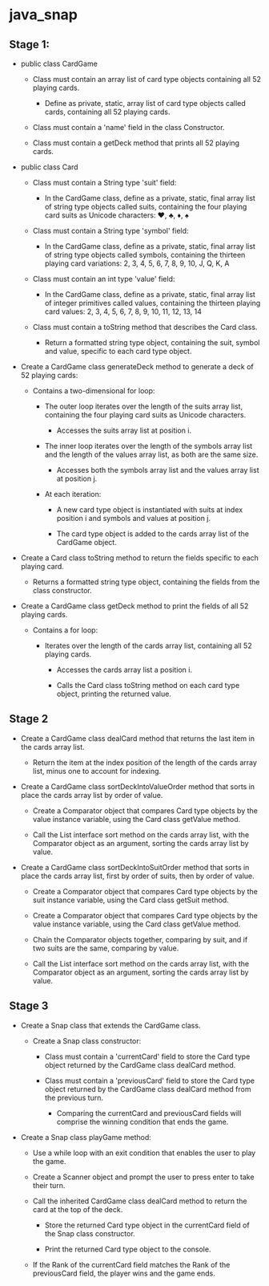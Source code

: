 # java_snap

## Stage 1:

- public class CardGame
    
    - Class must contain an array list of card type objects containing all 52 playing cards.

        - Define as private, static, array list of card type objects called cards, containing all 52 playing cards.

    - Class must contain a 'name' field in the class Constructor.

    - Class must contain a getDeck method that prints all 52 playing cards.

- public class Card

    - Class must contain a String type 'suit' field:

        - In the CardGame class, define as a private, static, final array list of string type objects called suits, containing the four playing card suits as Unicode characters: ♥, ♣, ♦, ♠
    
    - Class must contain a String type 'symbol' field:

        - In the CardGame class, define as a private, static, final array list of string type objects called symbols, containing the thirteen playing card variations: 2, 3, 4, 5, 6, 7, 8, 9, 10, J, Q, K, A

    - Class must contain an int type 'value' field:

        - In the CardGame class, define as a private, static, final array list of integer primitives called values, containing the thirteen playing card values: 2, 3, 4, 5, 6, 7, 8, 9, 10, 11, 12, 13, 14
    
    - Class must contain a toString method that describes the Card class.

        - Return a formatted string type object, containing the suit, symbol and value, specific to each card type object.

- Create a CardGame class generateDeck method to generate a deck of 52 playing cards:

    - Contains a two-dimensional for loop:
  
        - The outer loop iterates over the length of the suits array list, containing the four playing card suits as Unicode characters.
      
            - Accesses the suits array list at position i.
      
        - The inner loop iterates over the length of the symbols array list and the length of the values array list, as both are the same size.

            - Accesses both the symbols array list and the values array list at position j.

        - At each iteration:

            - A new card type object is instantiated with suits at index position i and symbols and values at position j.
          
            - The card type object is added to the cards array list of the CardGame object.

- Create a Card class toString method to return the fields specific to each playing card.

    - Returns a formatted string type object, containing the fields from the class constructor.

- Create a CardGame class getDeck method to print the fields of all 52 playing cards.

    - Contains a for loop:

        - Iterates over the length of the cards array list, containing all 52 playing cards.

            - Accesses the cards array list a position i.

            - Calls the Card class toString method on each card type object, printing the returned value.



## Stage 2

- Create a CardGame class dealCard method that returns the last item in the cards array list.

    - Return the item at the index position of the length of the cards array list, minus one to account for indexing.

- Create a CardGame class sortDeckIntoValueOrder method that sorts in place the cards array list by order of value.

    - Create a Comparator object that compares Card type objects by the value instance variable, using the Card class getValue method.

    - Call the List interface sort method on the cards array list, with the Comparator object as an argument, sorting the cards array list by value.

- Create a CardGame class sortDeckIntoSuitOrder method that sorts in place the cards array list, first by order of suits, then by order of value.

    - Create a Comparator object that compares Card type objects by the suit instance variable, using the Card class getSuit method.

    - Create a Comparator object that compares Card type objects by the value instance variable, using the Card class getValue method.

    - Chain the Comparator objects together, comparing by suit, and if two suits are the same, comparing by value.

    - Call the List interface sort method on the cards array list, with the Comparator object as an argument, sorting the cards array list by value.



## Stage 3

- Create a Snap class that extends the CardGame class.

  - Create a Snap class constructor:

    - Class must contain a 'currentCard' field to store the Card type object returned by the CardGame class dealCard method.

    - Class must contain a 'previousCard' field to store the Card type object returned by the CardGame class dealCard method from the previous turn.

        - Comparing the currentCard and previousCard fields will comprise the winning condition that ends the game.

- Create a Snap class playGame method:

    - Use a while loop with an exit condition that enables the user to play the game.

    - Create a Scanner object and prompt the user to press enter to take their turn.

    - Call the inherited CardGame class dealCard method to return the card at the top of the deck.

        - Store the returned Card type object in the currentCard field of the Snap class constructor.

        - Print the returned Card type object to the console.

    - If the Rank of the currentCard field matches the Rank of the previousCard field, the player wins and the game ends.

